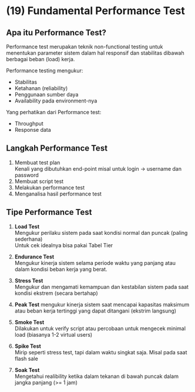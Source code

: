 # (19) Fundamental Performance Test

## Apa itu Performance Test?
Performance test merupakan teknik non-functional testing untuk menentukan parameter sistem dalam hal responsif dan stabilitas dibawah berbagai beban (load) kerja.

Performance testing mengukur:
- Stabilitas
- Ketahanan (reliability)
- Penggunaan sumber daya
- Availability pada environment-nya

Yang perhatikan dari Performance test:
- Throughput
- Response data

## Langkah Performance Test
1. Membuat test plan  
Kenali yang dibutuhkan end-point misal untuk login -> username dan password
2. Membuat script test
3. Melakukan performance test
4. Menganalisa hasil performance test


## Tipe Performance Test
1. **Load Test**  
Mengukur perilaku sistem pada saat kondisi normal dan puncak (paling sederhana)  
Untuk cek idealnya bisa pakai Tabel Tier

2. **Endurance Test**  
Mengukur kinerja sistem selama periode waktu yang panjang atau dalam kondisi beban kerja yang berat.
3. **Stress Test**  
Mengukur dan mengamati kemampuan dan kestabilan sistem pada saat kondisi ekstrem (secara bertahap)
4. **Peak Test**
mengukur kinerja sistem saat mencapai kapasitas maksimum atau beban kerja tertinggi yang dapat ditangani (ekstrim langsung)

5. **Smoke Test**   
Dilakukan untuk verify script atau percobaan untuk mengecek minimal load (biasanya 1-2 virtual users)

6. **Spike Test**   
Mirip seperti stress test, tapi dalam waktu singkat saja. Misal pada saat flash sale 

7. **Soak Test**  
Mengetahui realibility ketika dalam tekanan di bawah puncak dalam jangka panjang (>= 1 jam)